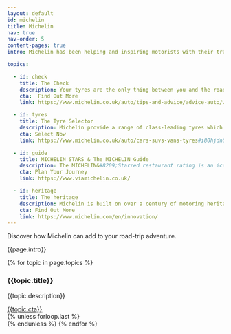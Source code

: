 ```yaml
---
layout: default
id: michelin
title: Michelin
nav: true
nav-order: 5
content-pages: true
intro: Michelin has been helping and inspiring motorists with their travels for over a century through its class-leading tyres and travel guides. Browse below to select the right tyres for your car and find out how to look after them correctly. Don’t miss the online ViaMichelin route planner which will highlight hotel and restaurant recommendations from the prestigious MICHELIN Guide. Why not treat yourself to lunch or dinner at a MICHELIN&#8209;Starred restaurant along&nbsp;the&nbsp;way...

topics:

  - id: check
    title: The Check
    description: Your tyres are the only thing between you and the road so it’s important to make sure they are safe and in tip-top condition. Check the tread depths are above the legal limit of 1.6mm and top up the air pressures to the recommended level. Be aware that under-inflated tyres increase wear, diminish road holding and use more fuel. Michelin offers online tyre care tips, or you can always visit a local, reputable tyre dealer who will normally carry out a tyre check free of charge.
    cta:  Find Out More
    link: https://www.michelin.co.uk/auto/tips-and-advice/advice-auto/when-should-i-change-my-tyres

  - id: tyres
    title: The Tyre Selector
    description: Michelin provide a range of class-leading tyres which deliver high mileage, handling performance and fuel efficiency. The online Michelin tyre selector can help you choose the right tyre for your particular car and driving needs; simply enter your vehicle details and tyre size to see the most suitable options. Whether it’s the long lasting MICHELIN Primacy, the all-season MICHELIN CrossClimate+ or the high performance MICHELN Pilot Sport, you can determine which range suits you best.
    cta: Select Now
    link: https://www.michelin.co.uk/auto/cars-suvs-vans-tyres#i80hjdn0g

  - id: guide
    title: MICHELIN STARS & The MICHELIN Guide
    description: The MICHELIN&#8209;Starred restaurant rating is an iconic, international benchmark for gastronomy. However, not many people realise it was developed as part of a motorist handbook; Michelin maps and travel guides were a clever marketing idea introduced by the Michelin Tyre Company in the 1900s to encourage motorists to travel further afield and boost tyre sales. The publications have kept in tune with traveller’s needs and evolved through the digital revolution so they can still be accessed online today. Michelin’s online route-planner ‘ViaMichelin’ can help you plan your road trip and will highlight tourist spots and hotel and restaurant recommendations from the MICHELIN Guide – including unmissable MICHELIN&#8209;Starred restaurants.
    cta: Plan Your Journey
    link: https://www.viamichelin.co.uk/

  - id: heritage
    title: The heritage
    description: Michelin is built on over a century of motoring heritage. From the early days of the dawn of the motor vehicle right through to today, Michelin has been inspiring motoring adventure with class-leading tyres, detailed maps, and the prestigious MICHELIN Guide. The company has sparked countless getaways, promoting the excitement and romance of travel for generations.
    cta: Find Out More
    link: https://www.michelin.com/en/innovation/
---
```


<div class="vpad--xxl">
  <div class="container">
    <div class="width width--lg text--center">
      <div class="title title--color title--sm">Discover how Michelin can add to your road-trip adventure.</div>
      <div class="space--xs"></div>
      <p>{{page.intro}}</p>
    </div>
  </div>
</div>

<div class="container">
  {% for topic in page.topics %}
    <div class="bob{% cycle '', ' bob--swap' %}">
      <div class="bob__img">
        <div class="bg-img bg-img--3-2" style="background-image: url('{{site.img}}/content/{{page.id}}/{{topic.id}}.jpg');">
          <a id="track-michelin-img-{{topic.id}}" href="{{topic.link}}" class="bg-img__link"></a>
        </div>
      </div>
      <div class="bob__text">
        <h3 class="title title--color title--lg">{{topic.title}}</h3>
        <p>{{topic.description}}</p>
        <div class="space--sm"></div>
        <a id="track-michelin-btn-{{topic.id}}" href="{{topic.link}}" class="btn btn--yellow">{{topic.cta}}</a>
      </div>
    </div>
    {% unless forloop.last %}<div class="space--xxxl"></div>{% endunless %}
  {% endfor %}
</div>

<div class="space--xxxxl"></div>